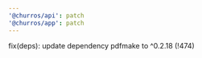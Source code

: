 ```yaml
---
'@churros/api': patch
'@churros/app': patch
---
```


fix(deps): update dependency pdfmake to ^0.2.18  (!474)
